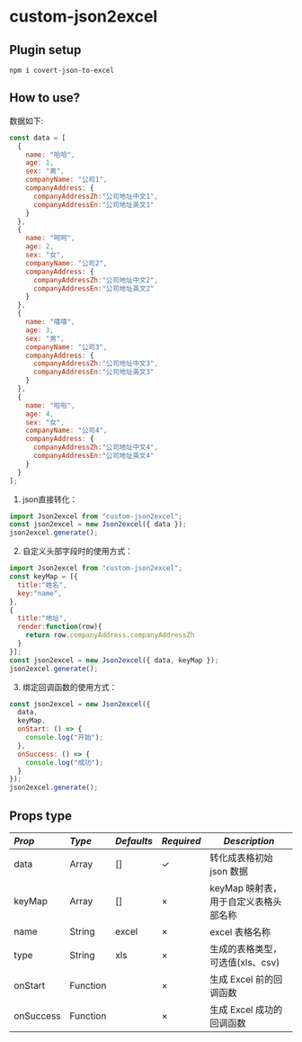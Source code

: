 # custom-json2excel

## Plugin setup

```
npm i covert-json-to-excel
```

## How to use?
数据如下:
```js
const data = [
  {
    name: "哈哈",
    age: 1,
    sex: "男",
    companyName: "公司1",
    companyAddress: {
      companyAddressZh:"公司地址中文1",
      companyAddressEn:"公司地址英文1"
    }
  },
  {
    name: "呵呵",
    age: 2,
    sex: "女",
    companyName: "公司2",
    companyAddress: {
      companyAddressZh:"公司地址中文2",
      companyAddressEn:"公司地址英文2"
    }
  },
  {
    name: "嘻嘻",
    age: 3,
    sex: "男",
    companyName: "公司3",
    companyAddress: {
      companyAddressZh:"公司地址中文3",
      companyAddressEn:"公司地址英文3"
    }
  },
  {
    name: "啦啦",
    age: 4,
    sex: "女",
    companyName: "公司4",
    companyAddress: {
      companyAddressZh:"公司地址中文4",
      companyAddressEn:"公司地址英文4"
    }
  }
];
```

1. json直接转化：

```js
import Json2excel from "custom-json2excel";
const json2excel = new Json2excel({ data });
json2excel.generate();
```

2. 自定义头部字段时的使用方式：

```js
import Json2excel from "custom-json2excel";
const keyMap = [{
  title:"姓名",
  key:"name",
},
{
  title:"地址",
  render:function(row){
    return row.companyAddress.companyAddressZh
  }
}];
const json2excel = new Json2excel({ data, keyMap });
json2excel.generate();
```


3. 绑定回调函数的使用方式：

```js
const json2excel = new Json2excel({
  data,
  keyMap,
  onStart: () => {
    console.log("开始");
  },
  onSuccess: () => {
    console.log("成功");
  }
});
json2excel.generate();
```

## Props type

| _Prop_    | _Type_   | _Defaults_ | _Required_ | _Description_                                                      |
| :-------- | :------- | :--------- | :--------- | ------------------------------------------------------------------ |
| data      | Array    | []         | ✓          | 转化成表格初始 json 数据                                           |
| keyMap    | Array    | []         | ×          | keyMap 映射表，用于自定义表格头部名称                              |
| name      | String   | excel      | ×          | excel 表格名称                                                     |
| type      | String   | xls        | ×          | 生成的表格类型，可选值(xls、csv)                                   |
| onStart   | Function |            | ×          | 生成 Excel 前的回调函数                                            |
| onSuccess | Function |            | ×          | 生成 Excel 成功的回调函数                                          |
